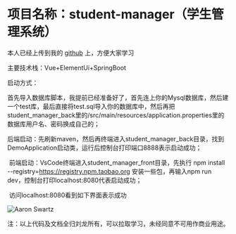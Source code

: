 # 项目名称：student-manager（学生管理系统）

本人已经上传到我的 [github](https://github.com/liulong99/student-manager.git) 上，方便大家学习

主要技术栈：Vue+ElementUi+SpringBoot



启动方式： 

​	首先导入数据库脚本，我提前已经准备好了，首先连上你的Mysql数据库，然后建一个test库，最后直接将test.sql导入你的数据库中，然后再把student_manager_back里的/src/main/resources/application.properties里的数据库用户名、密码换成自己的；

​	后端启动：先刷新maven，然后再终端进入student_manager_back目录，找到DemoApplication启动类，运行后控制台打印端口8888表示启动成功；

​	前端启动：VsCode终端进入student_manager_front目录，先执行 npm install --registry=https://registry.npm.taobao.org 安装一些包，再输入npm run dev，控制台打印localhost:8080代表启动成功；

​	访问localhost:8080看到如下界面表示成功

![Aaron Swartz](https://github.com/liulong99/student-manager/blob/master/img/login.jpg?raw=true)

注：以上代码及文档全归刘龙所有，可以拉取学习，未经同意不可用作商业用途。





